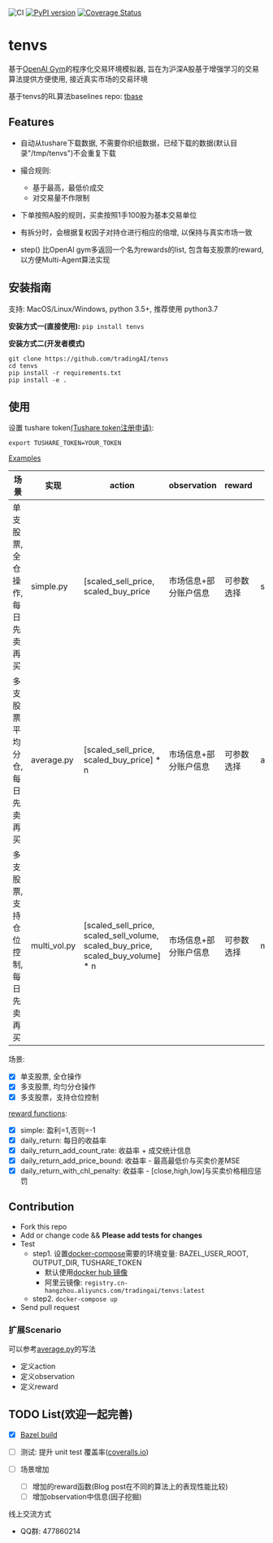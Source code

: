 ![CI](https://github.com/tradingAI/tenvs/workflows/CI/badge.svg?branch=master)
[![PyPI version](https://badge.fury.io/py/tenvs.svg)](https://badge.fury.io/py/tenvs)
[![Coverage Status](https://coveralls.io/repos/github/tradingAI/tenvs/badge.svg?branch=master)](https://coveralls.io/github/tradingAI/tenvs?branch=master)
# tenvs


基于[OpenAI Gym](https://gym.openai.com/)的程序化交易环境模拟器, 旨在为沪深A股基于增强学习的交易算法提供方便使用, 接近真实市场的交易环境

基于tenvs的RL算法baselines repo: [tbase](https://github.com/tradingAI/tbase)

## Features

- 自动从tushare下载数据, 不需要你织组数据，已经下载的数据(默认目录"/tmp/tenvs")不会重复下载
- 撮合规则:

  - 基于最高，最低价成交
  - 对交易量不作限制

- 下单按照A股的规则，买卖按照1手100股为基本交易单位

- 有拆分时，会根据复权因子对持仓进行相应的倍增, 以保持与真实市场一致

- step() 比OpenAI gym多返回一个名为rewards的list, 包含每支股票的reward, 以方便Multi-Agent算法实现

## 安装指南

支持: MacOS/Linux/Windows, python 3.5+, 推荐使用 python3.7

**安装方式一(直接使用):** `pip install tenvs`

**安装方式二(开发者模式)**
```
git clone https://github.com/tradingAI/tenvs
cd tenvs
pip install -r requirements.txt
pip install -e .
```

## 使用

设置 tushare token[(Tushare token注册申请)](https://tushare.pro/register?reg=124861):

```
export TUSHARE_TOKEN=YOUR_TOKEN
```

[Examples](tenvs/envs)

场景                   | 实现           | action                                           | observation | reward | 使用例子
-------------------- | ------------ | ------------------------------------------------ | ----------- | ------ | -----------------
单支股票, 全仓操作, 每日先卖再买   | simple.py    | [scaled_sell_price, scaled_buy_price                                  | 市场信息+部分账户信息 | 可参数选择  | simple_test.py
多支股票平均分仓, 每日先卖再买     | average.py   | [scaled_sell_price, scaled_buy_price] * n                              | 市场信息+部分账户信息 | 可参数选择  | average_test.py
多支股票, 支持仓位控制, 每日先卖再买 | multi_vol.py | [scaled_sell_price, scaled_sell_volume, scaled_buy_price, scaled_buy_volume] * n | 市场信息+部分账户信息 | 可参数选择  | multi_vol_test.py

场景:

- [x] 单支股票, 全仓操作
- [x] 多支股票, 均匀分仓操作
- [x] 多支股票，支持仓位控制

[reward functions](tenvs/envs/reward.py):

- [x] simple: 盈利=1,否则=-1
- [x] daily_return: 每日的收益率
- [x] daily_return_add_count_rate: 收益率 + 成交统计信息
- [x] daily_return_add_price_bound: 收益率 - 最高最低价与买卖价差MSE
- [x] daily_return_with_chl_penalty: 收益率 - [close,high,low]与买卖价格相应惩罚

## Contribution
- Fork this repo
- Add or change code && **Please add tests for changes**
- Test
  - step1. 设置[docker-compose](docker-compose.yml)需要的环境变量: BAZEL_USER_ROOT, OUTPUT_DIR, TUSHARE_TOKEN
    - 默认使用[docker hub 镜像](https://hub.docker.com/repository/docker/tradingai/tenvs)
    - 阿里云镜像: `registry.cn-hangzhou.aliyuncs.com/tradingai/tenvs:latest`
  - step2. `docker-compose up`
- Send pull request

### 扩展Scenario

可以参考[average.py](tenvs/envs/average.py)的写法

- 定义action
- 定义observation
- 定义reward

## TODO List(欢迎一起完善)

- [x] [Bazel build](https://bazel.build/)
- [ ] 测试: 提升 unit test 覆盖率([coveralls.io](https://coveralls.io/))
- [ ] 场景增加

  - [ ] 增加的reward函数(Blog post在不同的算法上的表现性能比较)
  - [ ] 增加observation中信息(因子挖掘)

线上交流方式

- QQ群: 477860214
